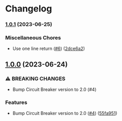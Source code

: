 # Changelog

### [1.0.1](https://www.github.com/ksaveras/guzzle-circuit-breaker-middleware/compare/v1.0.0...v1.0.1) (2023-06-25)


### Miscellaneous Chores

* Use one line return ([#6](https://www.github.com/ksaveras/guzzle-circuit-breaker-middleware/issues/6)) ([2dce6a2](https://www.github.com/ksaveras/guzzle-circuit-breaker-middleware/commit/2dce6a221a03000f692cd0207e6ff1725cc01baf))

## [1.0.0](https://www.github.com/ksaveras/guzzle-circuit-breaker-middleware/compare/v0.1.0...v1.0.0) (2023-06-24)


### ⚠ BREAKING CHANGES

* Bump Circuit Breaker version to 2.0 (#4)

### Features

* Bump Circuit Breaker version to 2.0 ([#4](https://www.github.com/ksaveras/guzzle-circuit-breaker-middleware/issues/4)) ([55fa951](https://www.github.com/ksaveras/guzzle-circuit-breaker-middleware/commit/55fa951e049b8d701ce3bb581d72c5a0347bd4ad))
